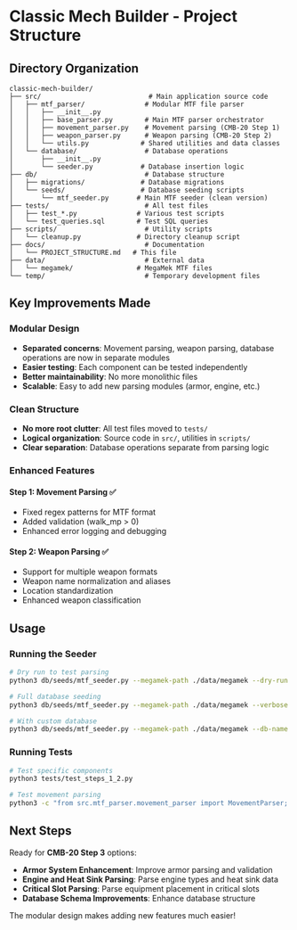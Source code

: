 # Classic Mech Builder - Project Structure

## Directory Organization

```
classic-mech-builder/
├── src/                           # Main application source code
│   ├── mtf_parser/               # Modular MTF file parser
│   │   ├── __init__.py
│   │   ├── base_parser.py        # Main MTF parser orchestrator  
│   │   ├── movement_parser.py    # Movement parsing (CMB-20 Step 1)
│   │   ├── weapon_parser.py      # Weapon parsing (CMB-20 Step 2)
│   │   └── utils.py             # Shared utilities and data classes
│   └── database/                 # Database operations
│       ├── __init__.py
│       └── seeder.py            # Database insertion logic
├── db/                           # Database structure
│   ├── migrations/              # Database migrations
│   └── seeds/                   # Database seeding scripts
│       └── mtf_seeder.py       # Main MTF seeder (clean version)
├── tests/                        # All test files
│   ├── test_*.py               # Various test scripts
│   └── test_queries.sql        # Test SQL queries
├── scripts/                      # Utility scripts
│   └── cleanup.py              # Directory cleanup script
├── docs/                         # Documentation
│   └── PROJECT_STRUCTURE.md   # This file
├── data/                         # External data
│   └── megamek/                # MegaMek MTF files
└── temp/                         # Temporary development files
```

## Key Improvements Made

### Modular Design
- **Separated concerns**: Movement parsing, weapon parsing, database operations are now in separate modules
- **Easier testing**: Each component can be tested independently
- **Better maintainability**: No more monolithic files
- **Scalable**: Easy to add new parsing modules (armor, engine, etc.)

### Clean Structure
- **No more root clutter**: All test files moved to `tests/`
- **Logical organization**: Source code in `src/`, utilities in `scripts/`
- **Clear separation**: Database operations separate from parsing logic

### Enhanced Features

#### Step 1: Movement Parsing ✅
- Fixed regex patterns for MTF format
- Added validation (walk_mp > 0)
- Enhanced error logging and debugging

#### Step 2: Weapon Parsing ✅
- Support for multiple weapon formats
- Weapon name normalization and aliases
- Location standardization
- Enhanced weapon classification

## Usage

### Running the Seeder
```bash
# Dry run to test parsing
python3 db/seeds/mtf_seeder.py --megamek-path ./data/megamek --dry-run --limit 5

# Full database seeding
python3 db/seeds/mtf_seeder.py --megamek-path ./data/megamek --verbose

# With custom database
python3 db/seeds/mtf_seeder.py --megamek-path ./data/megamek --db-name cmb_prod
```

### Running Tests
```bash
# Test specific components
python3 tests/test_steps_1_2.py

# Test movement parsing
python3 -c "from src.mtf_parser.movement_parser import MovementParser; print('Movement parser ready')"
```

## Next Steps

Ready for **CMB-20 Step 3** options:
- **Armor System Enhancement**: Improve armor parsing and validation
- **Engine and Heat Sink Parsing**: Parse engine types and heat sink data
- **Critical Slot Parsing**: Parse equipment placement in critical slots
- **Database Schema Improvements**: Enhance database structure

The modular design makes adding new features much easier!
